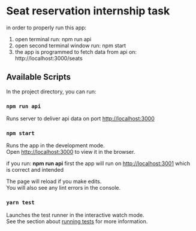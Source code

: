 # Seat reservation internship task

in order to properly run this app:
1) open terminal run: npm run api 
2) open second terminal window run: npm start
3) the app is programmed to fetch data from api on: http://localhost:3000/seats 

## Available Scripts

In the project directory, you can run:
### `npm run api`

Runs server to deliver api data on port [http://localhost:3000](http://localhost:3000)

### `npm start`

Runs the app in the development mode.\
Open [http://localhost:3000](http://localhost:3000) to view it in the browser.

if you run: **npm run api** first the app will run on 
[http://localhost:3001](http://localhost:3001)
which is correct and intended

The page will reload if you make edits.\
You will also see any lint errors in the console.

### `yarn test`

Launches the test runner in the interactive watch mode.\
See the section about [running tests](https://facebook.github.io/create-react-app/docs/running-tests) for more information.

